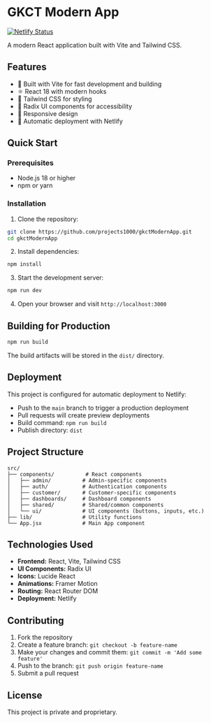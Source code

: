 # GKCT Modern App

[![Netlify Status](https://api.netlify.com/api/v1/badges/YOUR_NETLIFY_SITE_ID/deploy-status.svg)](https://app.netlify.com/sites/YOUR_NETLIFY_SITE_NAME/deploys)

A modern React application built with Vite and Tailwind CSS.

## Features

- 🚀 Built with Vite for fast development and building
- ⚛️ React 18 with modern hooks
- 🎨 Tailwind CSS for styling
- 🧩 Radix UI components for accessibility
- 📱 Responsive design
- 🔄 Automatic deployment with Netlify

## Quick Start

### Prerequisites

- Node.js 18 or higher
- npm or yarn

### Installation

1. Clone the repository:
```bash
git clone https://github.com/projects1000/gkctModernApp.git
cd gkctModernApp
```

2. Install dependencies:
```bash
npm install
```

3. Start the development server:
```bash
npm run dev
```

4. Open your browser and visit `http://localhost:3000`

## Building for Production

```bash
npm run build
```

The build artifacts will be stored in the `dist/` directory.

## Deployment

This project is configured for automatic deployment to Netlify:

- Push to the `main` branch to trigger a production deployment
- Pull requests will create preview deployments
- Build command: `npm run build`
- Publish directory: `dist`

## Project Structure

```
src/
├── components/          # React components
│   ├── admin/          # Admin-specific components
│   ├── auth/           # Authentication components
│   ├── customer/       # Customer-specific components
│   ├── dashboards/     # Dashboard components
│   ├── shared/         # Shared/common components
│   └── ui/             # UI components (buttons, inputs, etc.)
├── lib/                # Utility functions
└── App.jsx             # Main App component
```

## Technologies Used

- **Frontend:** React, Vite, Tailwind CSS
- **UI Components:** Radix UI
- **Icons:** Lucide React
- **Animations:** Framer Motion
- **Routing:** React Router DOM
- **Deployment:** Netlify

## Contributing

1. Fork the repository
2. Create a feature branch: `git checkout -b feature-name`
3. Make your changes and commit them: `git commit -m 'Add some feature'`
4. Push to the branch: `git push origin feature-name`
5. Submit a pull request

## License

This project is private and proprietary.
